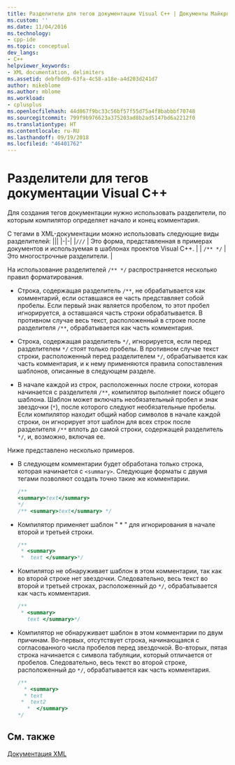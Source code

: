 ```yaml
---
title: Разделители для тегов документации Visual C++ | Документы Майкрософт
ms.custom: ''
ms.date: 11/04/2016
ms.technology:
- cpp-ide
ms.topic: conceptual
dev_langs:
- C++
helpviewer_keywords:
- XML documentation, delimiters
ms.assetid: debfbdd9-63fa-4c58-a18e-a4d203d241d7
author: mikeblome
ms.author: mblome
ms.workload:
- cplusplus
ms.openlocfilehash: 44d867f9bc33c56bf57f55d75a4f8babbbf70748
ms.sourcegitcommit: 799f9b976623a375203ad8b2ad5147bd6a2212f0
ms.translationtype: HT
ms.contentlocale: ru-RU
ms.lasthandoff: 09/19/2018
ms.locfileid: "46401762"
---
```

# <a name="delimiters-for-visual-c-documentation-tags"></a>Разделители для тегов документации Visual C++

Для создания тегов документации нужно использовать разделители, по которым компилятор определяет начало и конец комментария.

С тегами в XML-документации можно использовать следующие виды разделителей:
|||
|-|-|
|`///`  | Это форма, представленная в примерах документов и используемая в шаблонах проектов Visual C++.  |
| `/** */`  | Это многострочные разделители.  |

На использование разделителей `/** */` распространяется несколько правил форматирования.

- Строка, содержащая разделитель `/**`, не обрабатывается как комментарий, если оставшаяся ее часть представляет собой пробелы. Если первый знак является пробелом, то этот пробел игнорируется, а оставшаяся часть строки обрабатывается. В противном случае весь текст, расположенный в строке после разделителя `/**`, обрабатывается как часть комментария.

- Строка, содержащая разделитель `*/`, игнорируется, если перед разделителем `*/` стоят только пробелы. В противном случае текст строки, расположенный перед разделителем `*/`, обрабатывается как часть комментария, и к нему применяются правила сопоставления шаблонов, описанные в следующем разделе.

- В начале каждой из строк, расположенных после строки, которая начинается с разделителя `/**`, компилятор выполняет поиск общего шаблона. Шаблон может включать необязательный пробел и знак звездочки (`*`), после которого следуют необязательные пробелы. Если компилятор находит общий набор символов в начале каждой строки, он игнорирует этот шаблон для всех строк после разделителя `/**` вплоть до самой строки, содержащей разделитель `*/`, и, возможно, включая ее.

Ниже представлено несколько примеров.

- В следующем комментарии будет обработана только строка, которая начинается с `<summary>`. Следующие форматы с двумя тегами позволяют создать точно такие же комментарии.

    ```cpp
    /**
    <summary>text</summary>
    */
    /** <summary>text</summary> */
    ```

- Компилятор применяет шаблон " \* " для игнорирования в начале второй и третьей строки.

    ```cpp
    /**
     * <summary>
     *  text </summary>*/
    ```

- Компилятор не обнаруживает шаблон в этом комментарии, так как во второй строке нет звездочки. Следовательно, весь текст во второй и третьей строках, расположенный до `*/`, обрабатывается как часть комментария.

    ```cpp
    /**
     * <summary>
       text </summary>*/
    ```

- Компилятор не обнаруживает шаблон в этом комментарии по двум причинам. Во-первых, отсутствует строка, начинающаяся с согласованного числа пробелов перед звездочкой. Во-вторых, пятая строка начинается с символа табуляции, который отличается от пробелов. Следовательно, весь текст во второй строке, расположенный до `*/`, обрабатывается как часть комментария.

    ```cpp
    /**
      * <summary>
      * text
     *  text2
       *  </summary>
    */
    ```

## <a name="see-also"></a>См. также

[Документация XML](../ide/xml-documentation-visual-cpp.md)